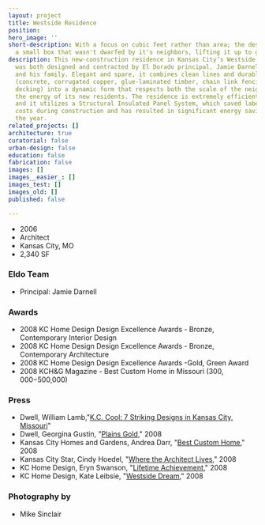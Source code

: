 ```yaml
---
layout: project
title: Westside Residence
position: 
hero_image: ''
short-description: With a focus on cubic feet rather than area; the design team created
  a small box that wasn't dwarfed by it's neighbors, lifting it up to give it a presence.
description: This new-construction residence in Kansas City’s Westside Neighborhood
  was both designed and contracted by El Dorado principal, Jamie Darnell, for himself
  and his family. Elegant and spare, it combines clean lines and durable materials
  (concrete, corrugated copper, glue-laminated timber, chain link fencing and ipe
  decking) into a dynamic form that respects both the scale of the neighborhood and
  the energy of its new residents. The residence is extremely efficient and well lit
  and it utilizes a Structural Insulated Panel System, which saved labor and material
  costs during construction and has resulted in significant energy savings throughout
  the year.
related_projects: []
architecture: true
curatorial: false
urban-design: false
education: false
fabrication: false
images: []
images__easier_: []
images_test: []
images_old: []
published: false

---
```

* 2006
* Architect
* Kansas City, MO
* 2,340 SF

### Eldo Team

* Principal: Jamie Darnell

### Awards

* 2008 KC Home Design Design Excellence Awards - Bronze, Contemporary Interior Design
* 2008 KC Home Design Design Excellence Awards - Bronze, Contemporary Architecture
* 2008 KC Home Design Design Excellence Awards -Gold, Green Award
* 2008 KCH&G Magazine - Best Custom Home in Missouri ($300,000-$500,000)

### Press

* Dwell, William Lamb,"[K.C. Cool: 7 Striking Designs in Kansas City, Missouri](https://www.dwell.com/collection/k.c.-cool-7-striking-designs-in-kansas-city-missouri-385bcdd4 )"
* Dwell, Georgina Gustin, "[Plains Gold](assets.ctfassets.net/7ceafwpo4r5g/5DKTJtvIQj3JKDPFvfkocl/ce74113e79bc621e5c544a9e68943869/2008-Darnell_Residence-Dwell_Cover_Story-compressed.pdf)," 2008
* Kansas City Homes and Gardens, Andrea Darr, "[Best Custom Home](assets.ctfassets.net/7ceafwpo4r5g/4ojUHPRgGBtN4xXzdnrth/ed8fc7ce933301507b63406ce62b87c4/2008-Darnell_Residence-KCHG.pdf)," 2008
* Kansas City Star, Cindy Hoedel, "[Where the Architect Lives](assets.ctfassets.net/7ceafwpo4r5g/5rI4b1wph5bYsCWXbPL9n9/ed8b1cfa3caa059bee41d3b5a626d769/2008-Darnelll_Stockman_Homes_Tour-KCStar-compressed.pdf)," 2008
* KC Home Design, Eryn Swanson, "[Lifetime Achievement](downloads.ctfassets.net/7ceafwpo4r5g/37XvC6afNSJrdmlGiCKTzr/022f108049b58e6bbf2c3708827cfd2c/2008-el_dorado_-KC_HomeDesign.pdf )," 2008
* KC Home Design, Kate Leibsie, "[Westside Dream](downloads.ctfassets.net/7ceafwpo4r5g/6qAsSf2U8hY06xEMkQLuwa/e63cea01d080ca385dd9c9657b428e14/2008-Darnell_Res-KC_Home_Design.pdf )," 2008

### Photography by

* Mike Sinclair